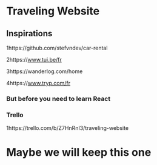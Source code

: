 # Traveling Website



## Inspirations

1https://github.com/stefvndev/car-rental

2https://www.tui.be/fr

3https://wanderlog.com/home

4https://www.tryp.com/fr

### But before you need to learn React 

### Trello 

1https://trello.com/b/Z7HnRnI3/traveling-website

# Maybe we will keep this one
